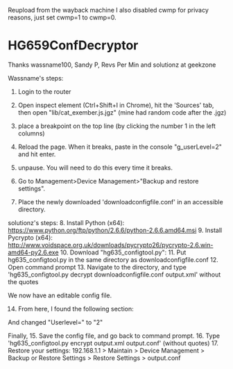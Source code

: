 Reupload from the wayback machine
I also disabled cwmp for privacy reasons, just set cwmp=1 to cwmp=0.

# HG659ConfDecryptor

Thanks wassname100, Sandy P, Revs Per Min and solutionz at geekzone

Wassname's steps:
1. Login to the router
2. Open inspect element (Ctrl+Shift+I in Chrome), hit the 'Sources' tab, then open "lib/cat_exember.js.jgz" (mine had random code after the .jgz)
3. place a breakpoint on the top line (by clicking the number 1 in the left columns)
4. Reload the page. When it breaks, paste in the console "g_userLevel=2" and hit enter.
5. unpause. You will need to do this every time it breaks.
6. Go to Management>Device Management>"Backup and restore settings".

7. Place the newly downloaded 'downloadconfigfile.conf' in an accessible directory.

solutionz's steps:
8. Install Python (x64): https://www.python.org/ftp/python/2.6.6/python-2.6.6.amd64.msi
9. Install Pycrypto (x64): http://www.voidspace.org.uk/downloads/pycrypto26/pycrypto-2.6.win-amd64-py2.6.exe
10. Download "hg635_configtool.py":
11. Put hg635_configtool.py in the same directory as downloadconfigfile.conf
12. Open command prompt
13. Navigate to the directory, and type 'hg635_configtool.py decrypt downloadconfigfile.conf output.xml' without the quotes

We now have an editable config file.

14. From here, I found the following section:

<UserInfoInstance InstanceID="2" Username="admin" Userpassword="Ozgo8BYclaAK2X6zNJYepz1zqjFMhsmITvAGAMcsPcqA6uot79n1NnaGkC0Fkq/Widdyl29mxYwY9X2uROW3fGfZwL5HIGyxgEXIuMQxE+U=" Userlevel="1" UserpasswordSource="PPOLwiqNO3lE3enntnka4w==" EnablePasswdPrompt="0" UserpasswdPrompt=""/>

And changed "Userlevel=" to "2"

Finally,
15. Save the config file, and go back to command prompt.
16. Type 'hg635_configtool.py encrypt output.xml output.conf' (without quotes)
17. Restore your settings: 192.168.1.1 > Maintain > Device Management > Backup or Restore Settings > Restore Settings > output.conf

